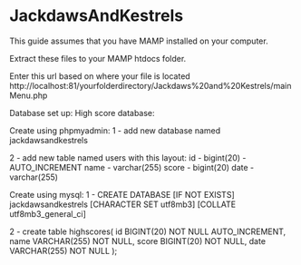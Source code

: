 # JackdawsAndKestrels

This guide assumes that you have MAMP installed on your computer.

Extract these files to your MAMP htdocs folder.

Enter this url based on where your file is located
http://localhost:81/yourfolderdirectory/Jackdaws%20and%20Kestrels/mainMenu.php

Database set up: 
High score database: 

Create using phpmyadmin: 
1 - add new database named jackdawsandkestrels

2 - add new table named users with this layout:
id - bigint(20) - AUTO_INCREMENT
name - varchar(255) 
score - bigint(20)
date - varchar(255)

Create using mysql: 
1 - CREATE DATABASE [IF NOT EXISTS] jackdawsandkestrels 
[CHARACTER SET utf8mb3]
[COLLATE utf8mb3_general_ci]

2 - create table highscores(
   id BIGINT(20) NOT NULL AUTO_INCREMENT,
   name VARCHAR(255)  NOT NULL,
   score BIGINT(20) NOT NULL,
   date VARCHAR(255) NOT NULL
);
